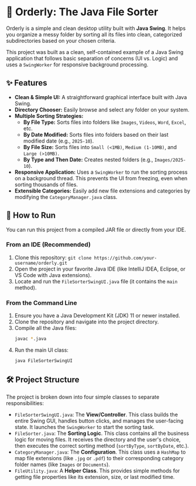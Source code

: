 # 📂 Orderly: The Java File Sorter

Orderly is a simple and clean desktop utility built with **Java Swing**. It helps you organize a messy folder by sorting all its files into clean, categorized subdirectories based on your chosen criteria.

This project was built as a clean, self-contained example of a Java Swing application that follows basic separation of concerns (UI vs. Logic) and uses a `SwingWorker` for responsive background processing.


## ✨ Features

* **Clean & Simple UI:** A straightforward graphical interface built with Java Swing.
* **Directory Chooser:** Easily browse and select any folder on your system.
* **Multiple Sorting Strategies:**
    * **By File Type:** Sorts files into folders like `Images`, `Videos`, `Word`, `Excel`, etc.
    * **By Date Modified:** Sorts files into folders based on their last modified date (e.g., `2025-10`).
    * **By File Size:** Sorts files into `Small (<1MB)`, `Medium (1-10MB)`, and `Large (>10MB)`.
    * **By Type and Then Date:** Creates nested folders (e.g., `Images/2025-10`).
* **Responsive Application:** Uses a `SwingWorker` to run the sorting process on a background thread. This prevents the UI from freezing, even when sorting thousands of files.
* **Extensible Categories:** Easily add new file extensions and categories by modifying the `CategoryManager.java` class.

## 🚀 How to Run

You can run this project from a compiled JAR file or directly from your IDE.

### From an IDE (Recommended)

1.  Clone this repository: `git clone https://github.com/your-username/orderly.git`
2.  Open the project in your favorite Java IDE (like IntelliJ IDEA, Eclipse, or VS Code with Java extensions).
3.  Locate and run the `FileSorterSwingUI.java` file (it contains the `main` method).

### From the Command Line

1.  Ensure you have a Java Development Kit (JDK) 11 or newer installed.
2.  Clone the repository and navigate into the project directory.
3.  Compile all the Java files:
    ```bash
    javac *.java
    ```
4.  Run the main UI class:
    ```bash
    java FileSorterSwingUI
    ```

## 🛠️ Project Structure

The project is broken down into four simple classes to separate responsibilities:

* `FileSorterSwingUI.java`: The **View/Controller**. This class builds the entire Swing GUI, handles button clicks, and manages the user-facing state. It launches the `SwingWorker` to start the sorting task.
* `FileSorter.java`: The **Sorting Logic**. This class contains all the business logic for moving files. It receives the directory and the user's choice, then executes the correct sorting method (`sortByType`, `sortByDate`, etc.).
* `CategoryManager.java`: The **Configuration**. This class uses a `HashMap` to map file extensions (like `.jpg` or `.pdf`) to their corresponding category folder names (like `Images` or `Documents`).
* `FileUtility.java`: A **Helper Class**. This provides simple methods for getting file properties like its extension, size, or last modified time.

